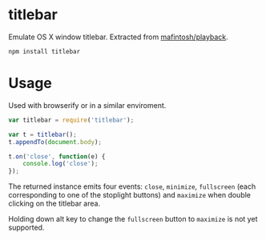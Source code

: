 # titlebar

Emulate OS X window titlebar. Extracted from [mafintosh/playback](https://github.com/mafintosh/playback).

	npm install titlebar

# Usage

Used with browserify or in a similar enviroment.

```javascript
var titlebar = require('titlebar');

var t = titlebar();
t.appendTo(document.body);

t.on('close', function(e) {
	console.log('close');
});
```

The returned instance emits four events: `close`, `minimize`, `fullscreen` (each corresponding to one of the stoplight buttons) and `maximize` when double clicking on the titlebar area.

Holding down alt key to change the `fullscreen` button to `maximize` is not yet supported.

